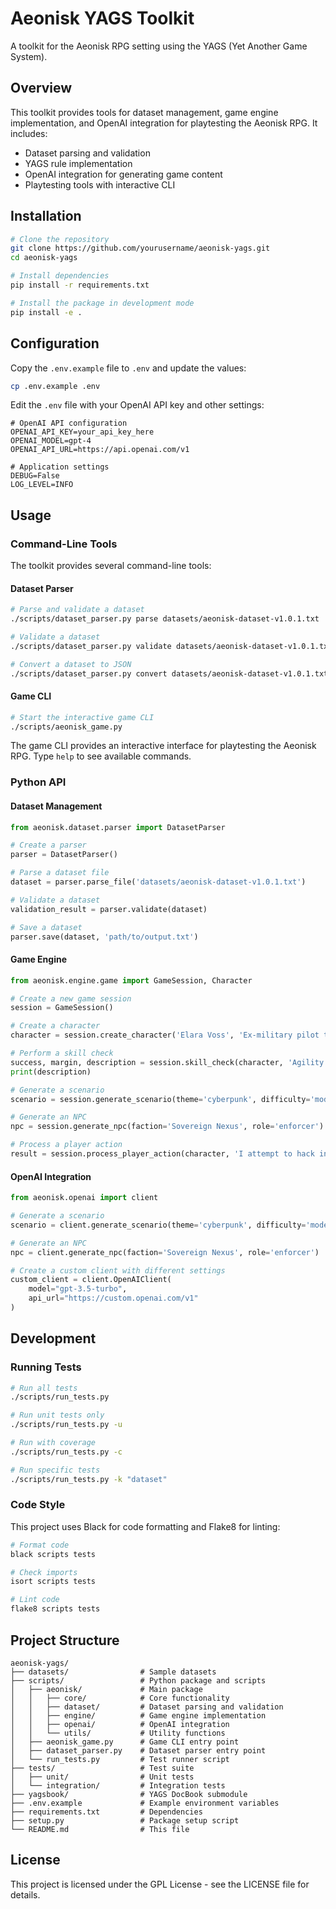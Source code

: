 # Aeonisk YAGS Toolkit

A toolkit for the Aeonisk RPG setting using the YAGS (Yet Another Game System).

## Overview

This toolkit provides tools for dataset management, game engine implementation, and OpenAI integration for playtesting the Aeonisk RPG. It includes:

- Dataset parsing and validation
- YAGS rule implementation
- OpenAI integration for generating game content
- Playtesting tools with interactive CLI

## Installation

```bash
# Clone the repository
git clone https://github.com/yourusername/aeonisk-yags.git
cd aeonisk-yags

# Install dependencies
pip install -r requirements.txt

# Install the package in development mode
pip install -e .
```

## Configuration

Copy the `.env.example` file to `.env` and update the values:

```bash
cp .env.example .env
```

Edit the `.env` file with your OpenAI API key and other settings:

```
# OpenAI API configuration
OPENAI_API_KEY=your_api_key_here
OPENAI_MODEL=gpt-4
OPENAI_API_URL=https://api.openai.com/v1

# Application settings
DEBUG=False
LOG_LEVEL=INFO
```

## Usage

### Command-Line Tools

The toolkit provides several command-line tools:

#### Dataset Parser

```bash
# Parse and validate a dataset
./scripts/dataset_parser.py parse datasets/aeonisk-dataset-v1.0.1.txt

# Validate a dataset
./scripts/dataset_parser.py validate datasets/aeonisk-dataset-v1.0.1.txt

# Convert a dataset to JSON
./scripts/dataset_parser.py convert datasets/aeonisk-dataset-v1.0.1.txt output.json -f json
```

#### Game CLI

```bash
# Start the interactive game CLI
./scripts/aeonisk_game.py
```

The game CLI provides an interactive interface for playtesting the Aeonisk RPG. Type `help` to see available commands.

### Python API

#### Dataset Management

```python
from aeonisk.dataset.parser import DatasetParser

# Create a parser
parser = DatasetParser()

# Parse a dataset file
dataset = parser.parse_file('datasets/aeonisk-dataset-v1.0.1.txt')

# Validate a dataset
validation_result = parser.validate(dataset)

# Save a dataset
parser.save(dataset, 'path/to/output.txt')
```

#### Game Engine

```python
from aeonisk.engine.game import GameSession, Character

# Create a new game session
session = GameSession()

# Create a character
character = session.create_character('Elara Voss', 'Ex-military pilot turned smuggler')

# Perform a skill check
success, margin, description = session.skill_check(character, 'Agility', 'Athletics', difficulty=20)
print(description)

# Generate a scenario
scenario = session.generate_scenario(theme='cyberpunk', difficulty='moderate')

# Generate an NPC
npc = session.generate_npc(faction='Sovereign Nexus', role='enforcer')

# Process a player action
result = session.process_player_action(character, 'I attempt to hack into the security system')
```

#### OpenAI Integration

```python
from aeonisk.openai import client

# Generate a scenario
scenario = client.generate_scenario(theme='cyberpunk', difficulty='moderate')

# Generate an NPC
npc = client.generate_npc(faction='Sovereign Nexus', role='enforcer')

# Create a custom client with different settings
custom_client = client.OpenAIClient(
    model="gpt-3.5-turbo",
    api_url="https://custom.openai.com/v1"
)
```

## Development

### Running Tests

```bash
# Run all tests
./scripts/run_tests.py

# Run unit tests only
./scripts/run_tests.py -u

# Run with coverage
./scripts/run_tests.py -c

# Run specific tests
./scripts/run_tests.py -k "dataset"
```

### Code Style

This project uses Black for code formatting and Flake8 for linting:

```bash
# Format code
black scripts tests

# Check imports
isort scripts tests

# Lint code
flake8 scripts tests
```

## Project Structure

```
aeonisk-yags/
├── datasets/                # Sample datasets
├── scripts/                 # Python package and scripts
│   ├── aeonisk/             # Main package
│   │   ├── core/            # Core functionality
│   │   ├── dataset/         # Dataset parsing and validation
│   │   ├── engine/          # Game engine implementation
│   │   ├── openai/          # OpenAI integration
│   │   └── utils/           # Utility functions
│   ├── aeonisk_game.py      # Game CLI entry point
│   ├── dataset_parser.py    # Dataset parser entry point
│   └── run_tests.py         # Test runner script
├── tests/                   # Test suite
│   ├── unit/                # Unit tests
│   └── integration/         # Integration tests
├── yagsbook/                # YAGS DocBook submodule
├── .env.example             # Example environment variables
├── requirements.txt         # Dependencies
├── setup.py                 # Package setup script
└── README.md                # This file
```

## License

This project is licensed under the GPL License - see the LICENSE file for details.
